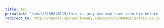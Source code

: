 ```yaml
---
title: Xej
permalink: "/post/9239840115/this-is-joey-you-may-have-seen-him-before-in-my"
redirect_to: http://tumblr.spencertweedy.com/post/9239840115/this-is-joey-you-may-have-seen-him-before-in-my
---
```


